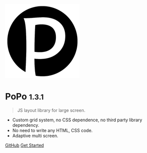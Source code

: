 ![logo](_media/popo.png)

# PoPo <small>1.3.1</small>

> JS layout library for large screen.

- Custom grid system, no CSS dependence, no third party library dependency.
- No need to write any HTML, CSS code.
- Adaptive multi screen.

[GitHub](https://github.com/shunok/popo/)
[Get Started](/en/#quickstart)